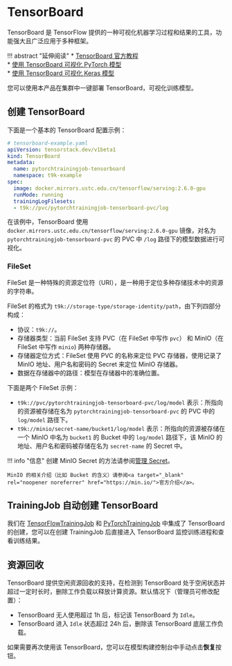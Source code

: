 # TensorBoard

TensorBoard 是 TensorFlow 提供的一种可视化机器学习过程和结果的工具，功能强大且广泛应用于多种框架。

!!! abstract "延伸阅读"
    * <a target="_blank" rel="noopener noreferrer" href="https://www.tensorflow.org/tensorboard/get_started">TensorBoard 官方教程</a>  
    * <a target="_blank" rel="noopener noreferrer" href="https://pytorch.org/docs/stable/tensorboard.html">使用 TensorBoard 可视化 PyTorch 模型</a>  
    * <a target="_blank" rel="noopener noreferrer" href="https://keras.io/api/callbacks/tensorboard/">使用 TensorBoard 可视化 Keras 模型</a>

您可以使用本产品在集群中一键部署 TensorBoard，可视化训练模型。

## 创建 TensorBoard

下面是一个基本的 TensorBoard 配置示例：

```yaml
# tensorboard-example.yaml
apiVersion: tensorstack.dev/v1beta1
kind: TensorBoard
metadata:
  name: pytorchtrainingjob-tensorboard
  namespace: t9k-example
spec:
  image: docker.mirrors.ustc.edu.cn/tensorflow/serving:2.6.0-gpu
  runMode: running
  trainingLogFilesets:
  - t9k://pvc/pytorchtrainingjob-tensorboard-pvc/log
```

在该例中，TensorBoard 使用 `docker.mirrors.ustc.edu.cn/tensorflow/serving:2.6.0-gpu` 镜像，对名为 `pytorchtrainingjob-tensorboard-pvc` 的 PVC 中 `/log` 路径下的模型数据进行可视化。

### FileSet

FileSet 是一种特殊的资源定位符（URI），是一种用于定位多种存储技术中的资源的字符串。

FileSet 的格式为 `t9k://storage-type/storage-identity/path`，由下列四部分构成：

* 协议：`t9k://`。
* 存储器类型：当前 FileSet 支持 PVC（在 FileSet 中写作 `pvc`） 和 MinIO（在 FileSet 中写作 `minio`) 两种存储器。
* 存储器定位方式：FileSet 使用 PVC 的名称来定位 PVC 存储器，使用记录了 MinIO 地址、用户名和密码的 Secret 来定位 MinIO 存储器。
* 数据在存储器中的路径：模型在存储器中的准确位置。

下面是两个 FileSet 示例：

* `t9k://pvc/pytorchtrainingjob-tensorboard-pvc/log/model` 表示：所指向的资源被存储在名为 `pytorchtrainingjob-tensorboard-pvc` 的 PVC 中的 `log/model` 路径下。
* `t9k://minio/secret-name/bucket1/log/model` 表示：所指向的资源被存储在一个 MinIO 中名为 `bucket1` 的 Bucket 中的 `log/model` 路径下，该 MinIO 的地址、用户名和密码被存储在名为 `secret-name` 的 Secret 中。

!!! info "信息"
    创建 MinIO Secret 的方法请参阅[管理 Secret](../../tasks/manage-secret.md)。

    MinIO 的相关介绍（比如 Bucket 的含义）请参阅<a target="_blank" rel="noopener noreferrer" href="https://min.io/">官方介绍</a>。

## TrainingJob 自动创建 TensorBoard

我们在 [TensorFlowTrainingJob](../jobs/tensorflowtrainingjob.md#tensorboard-的使用) 和 [PyTorchTrainingJob](../jobs/pytorchtrainingjob.md#tensorboard-的使用) 中集成了 TensorBoard 的创建，您可以在创建 TrainingJob 后直接进入 TensorBoard 监控训练进程和查看训练结果。

## 资源回收

TensorBoard 提供空闲资源回收的支持，在检测到 TensorBoard 处于空闲状态并超过一定时长时，删除工作负载以释放计算资源。默认情况下（管理员可修改配置）：

* TensorBoard 无人使用超过 1h 后，标记该 TensorBoard 为 `Idle`。
* TensorBoard 进入 `Idle` 状态超过 24h 后，删除该 TensorBoard 底层工作负载。

如果需要再次使用该 TensorBoard，您可以在模型构建控制台中手动点击**恢复**按钮。
